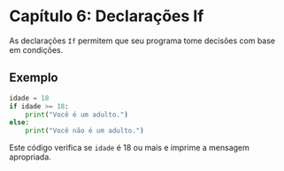 # Capítulo 6: Declarações If

As declarações `If` permitem que seu programa tome decisões com base em condições.

## Exemplo

```python
idade = 18
if idade >= 18:
    print("Você é um adulto.")
else:
    print("Você não é um adulto.")
```

Este código verifica se `idade` é 18 ou mais e imprime a mensagem apropriada.